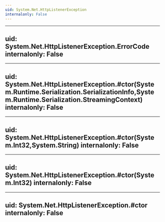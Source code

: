 ```yaml
---
uid: System.Net.HttpListenerException
internalonly: False
---
```


---
uid: System.Net.HttpListenerException.ErrorCode
internalonly: False
---

---
uid: System.Net.HttpListenerException.#ctor(System.Runtime.Serialization.SerializationInfo,System.Runtime.Serialization.StreamingContext)
internalonly: False
---

---
uid: System.Net.HttpListenerException.#ctor(System.Int32,System.String)
internalonly: False
---

---
uid: System.Net.HttpListenerException.#ctor(System.Int32)
internalonly: False
---

---
uid: System.Net.HttpListenerException.#ctor
internalonly: False
---

